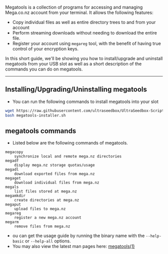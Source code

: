 Megatools is a collection of programs for accessing and managing Mega.co.nz account from your terminal. It allows the following features:

* Copy individual files as well as entire directory trees to and from your account
* Perform streaming downloads without needing to download the entire file.
* Register your account using `megareg` tool, with the benefit of having true control of your encryption keys.

In this short guide, we'll be showing you how to install/upgrade and uninstall megatools from your USB slot as well as a short description of the commands you can do on megatools.

***

## Installing/Upgrading/Uninstalling megatools

* You can run the following commands to install megatools into your slot

```sh
wget https://raw.githubusercontent.com/ultraseedbox/UltraSeedbox-Scripts/master/megatools/megatools-installer.sh
bash megatools-installer.sh
```

## megatools commands

* Listed below are the following commands of megatools.

```
megacopy
	synchronize local and remote mega.nz directories
megadf
	display mega.nz storage quotas/usage
megadl
	download exported files from mega.nz
megaget
	download individual files from mega.nz
megals
	list files stored at mega.nz
megamkdir
	create directories at mega.nz
megaput
	upload files to mega.nz
megareg
	register a new mega.nz account
megarm
	remove files from mega.nz
```

* ou can get the usage guide by running the binary name with the `--help-basic` or `--help-all` options.
* You may also view the latest man pages here: [megatools(1)](https://megatools.megous.com/man/megatools.html)